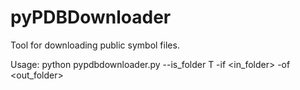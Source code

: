# pyPDBDownloader
Tool for downloading public symbol files.


Usage:
python pypdbdownloader.py --is_folder T -if <in_folder> -of <out_folder>

